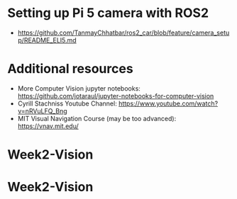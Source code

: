 # Setting up Pi 5 camera with ROS2
- https://github.com/TanmayChhatbar/ros2_car/blob/feature/camera_setup/README_ELI5.md
  
# Additional resources
- More Computer Vision jupyter notebooks: https://github.com/jotaraul/jupyter-notebooks-for-computer-vision
- Cyrill Stachniss Youtube Channel: https://www.youtube.com/watch?v=nRVuLFQ_Bng
- MIT Visual Navigation Course (may be too advanced): https://vnav.mit.edu/ 
# Week2-Vision
# Week2-Vision

